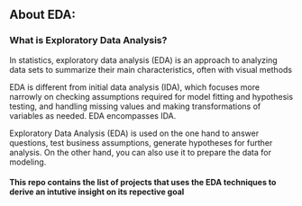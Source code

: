 ## About EDA:

### What is Exploratory Data Analysis?

  In statistics, exploratory data analysis (EDA) is an approach to analyzing data sets to summarize their main characteristics, often with visual methods
  
  EDA is different from initial data analysis (IDA), which focuses more narrowly on checking assumptions required for model fitting and hypothesis testing, and handling missing values and making transformations of variables as needed. EDA encompasses IDA.
  
  Exploratory Data Analysis (EDA) is used on the one hand to answer questions, test business assumptions, generate hypotheses for further analysis. On the other hand, you can also use it to prepare the data for modeling.
  
 #### This repo contains the list of projects that uses the EDA techniques to derive an intutive insight on its repective goal
